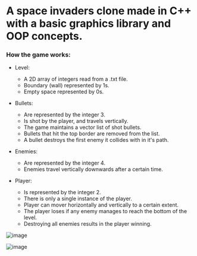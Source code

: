 # A space invaders clone made in C++ with a basic graphics library and OOP concepts.

### How the game works:

- Level:
  - A 2D array of integers read from a .txt file.
  - Boundary (wall) represented by 1s.
  - Empty space represented by 0s.

- Bullets:
  - Are represented by the integer 3.
  - Is shot by the player, and travels vertically.
  - The game maintains a vector list of shot bullets.
  - Bullets that hit the top border are removed from the list.
  - A bullet destroys the first enemy it collides with in it's path.

- Enemies:
  - Are represented by the integer 4.
  - Enemies travel vertically downwards after a certain time.

- Player:
  - Is represented by the integer 2.
  - There is only a single instance of the player.
  - Player can mover horizontally and vertically to a certain extent.
  - The player loses if any enemy manages to reach the bottom of the level.
  - Destroying all enemies results in the player winning.

![image](https://github.com/ziyadtalha/Space-Invaders/assets/105555466/b00cd190-7066-45b0-b439-08e0f3533c77)

![image](https://github.com/ziyadtalha/Space-Invaders/assets/105555466/7d8d06b9-2388-4373-b78c-ee6ca7e61230)
